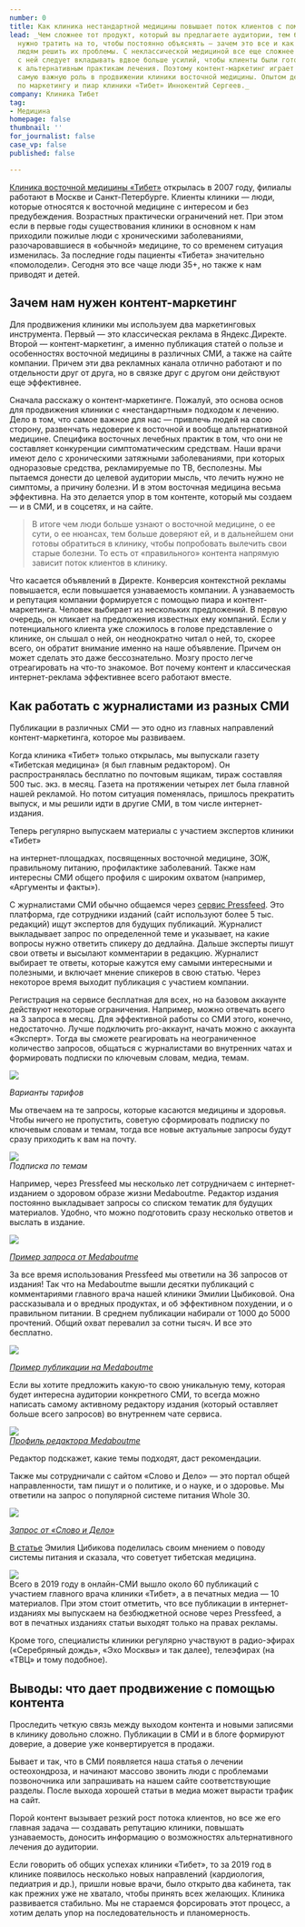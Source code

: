 ```yaml
---
number: 0
title: Как клиника нестандартной медицины повышает поток клиентов с помощью контент-маркетинга
lead: _Чем сложнее тот продукт, который вы предлагаете аудитории, тем больше времени
  нужно тратить на то, чтобы постоянно объяснять — зачем это все и как это поможет
  людям решить их проблемы. С неклассической медициной все еще сложнее — в случае
  с ней следует вкладывать вдвое больше усилий, чтобы клиенты были готовы обратиться
  к альтернативным практикам лечения. Поэтому контент-маркетинг играет практически
  самую важную роль в продвижении клиники восточной медицины. Опытом делится директор
  по маркетингу и пиар клиники «Тибет» Иннокентий Сергеев._
company: Клиника Тибет
tag:
- Медицина
homepage: false
thumbnail: ''
for_journalist: false
case_vp: false
published: false

---
```

[Клиника восточной медицины «Тибет»](https://www.clinica-tibet.ru/) открылась в 2007 году, филиалы работают в Москве и Санкт-Петербурге. Клиенты клиники — люди, которые относятся к восточной медицине с интересом и без предубеждения. Возрастных практически ограничений нет. При этом если в первые годы существования клиники в основном к нам приходили пожилые люди с хроническими заболеваниями, разочаровавшиеся в «обычной» медицине, то со временем ситуация изменилась. За последние годы пациенты «Тибета» значительно «помолодели». Сегодня это все чаще люди 35+, но также к нам приводят и детей.

## Зачем нам нужен контент-маркетинг

Для продвижения клиники мы используем два маркетинговых инструмента. Первый — это классическая реклама в Яндекс.Директе. Второй — контент-маркетинг, а именно публикация статей о пользе и особенностях восточной медицины в различных СМИ, а также на сайте компании. Причем эти два рекламных канала отлично работают и по отдельности друг от друга, но в связке друг с другом они действуют еще эффективнее.

Сначала расскажу о контент-маркетинге. Пожалуй, это основа основ для продвижения клиники с «нестандартным» подходом к лечению. Дело в том, что самое важное для нас — привлечь людей на свою сторону, развенчать недоверие к восточной и вообще альтернативной медицине. Специфика восточных лечебных практик в том, что они не составляет конкуренции симптоматическим средствам. Наши врачи имеют дело с хроническими затяжными заболеваниями, при которых одноразовые средства, рекламируемые по ТВ, бесполезны. Мы пытаемся донести до целевой аудитории мысль, что лечить нужно не симптомы, а причину болезни. И в этом восточная медицина весьма эффективна. На это делается упор в том контенте, который мы создаем — и в СМИ, и в соцсетях, и на сайте.

> В итоге чем люди больше узнают о восточной медицине, о ее сути, о ее нюансах, тем больше доверяют ей, и в дальнейшем они готовы обратиться в клинику, чтобы попробовать вылечить свои старые болезни. То есть от «правильного» контента напрямую зависит поток клиентов в клинику.

Что касается объявлений в Директе. Конверсия контекстной рекламы повышается, если повышается узнаваемость компании. А узнаваемость и репутация компании формируется с помощью пиара и контент-маркетинга. Человек выбирает из нескольких предложений. В первую очередь, он кликает на предложения известных ему компаний. Если у потенциального клиента уже сложилось в голове представление о клинике, он слышал о ней, он неоднократно читал о ней, то, скорее всего, он обратит внимание именно на наше объявление. Причем он может сделать это даже бессознательно. Мозгу просто легче отреагировать на что-то знакомое. Вот почему контент и классическая интернет-реклама эффективнее всего работают вместе.

## Как работать с журналистами из разных СМИ

Публикации в различных СМИ — это одно из главных направлений контент-маркетинга, которое мы развиваем.

Когда клиника «Тибет» только открылась, мы выпускали газету «Тибетская медицина» (я был главным редактором). Он распространялась бесплатно по почтовым ящикам, тираж составляя 500 тыс. экз. в месяц. Газета на протяжении четырех лет была главной нашей рекламой. Но потом ситуация поменялась, пришлось прекратить выпуск, и мы решили идти в другие СМИ, в том числе интернет-издания.

Теперь регулярно выпускаем материалы с участием экспертов клиники «Тибет»

на интернет-площадках, посвященных восточной медицине, ЗОЖ, правильному питанию, профилактике заболеваний. Также нам интересны СМИ общего профиля с широким охватом (например, «Аргументы и факты»).

С журналистами СМИ обычно общаемся через [сервис Pressfeed](https://pressfeed.ru/). Это платформа, где сотрудники изданий (сайт используют более 5 тыс. редакций) ищут экспертов для будущих публикаций. Журналист выкладывает запрос по определенной теме и указывает, на какие вопросы нужно ответить спикеру до дедлайна. Дальше эксперты пишут свои ответы и высылают комментарии в редакцию. Журналист выбирает те ответы, которые кажутся ему самыми интересными и полезными, и включает мнение спикеров в свою статью. Через некоторое время выходит публикация с участием компании.

Регистрация на сервисе бесплатная для всех, но на базовом аккаунте действуют некоторые ограничения. Например, можно отвечать всего на 3 запроса в месяц. Для эффективной работы со СМИ этого, конечно, недостаточно. Лучше подключить pro-аккаунт, начать можно с аккаунта «Эксперт». Тогда вы сможете реагировать на неограниченное количество запросов, общаться с журналистами во внутренних чатах и формировать подписки по ключевым словам, медиа, темам.

![](../assets/uploads/tibet_pressfeed.jpg)

_Варианты тарифов_

Мы отвечаем на те запросы, которые касаются медицины и здоровья. Чтобы ничего не пропустить, советую сформировать подписку по ключевым словам и темам, тогда все новые актуальные запросы будут сразу приходить к вам на почту.

![](../assets/uploads/tibet_podpiski.jpg)  
_Подписка по темам_

Например, через Pressfeed мы несколько лет сотрудничаем с интернет-изданием о здоровом образе жизни Medaboutme. Редактор издания постоянно выкладывает запросы со списком тематик для будущих материалов. Удобно, что можно подготовить сразу несколько ответов и выслать в издание.

![](../assets/uploads/tibet_medabout_zapros.jpg)

[_Пример запроса от Medaboutme_](https://pressfeed.ru/query/47943)

За все время использования Pressfeed мы ответили на 36 запросов от издания! Так что на Medaboutme вышли десятки публикаций с комментариями главного врача нашей клиники Эмилии Цыбиковой. Она рассказывала и о вредных продуктах, и об эффективном похудении, и о правильном питании. В среднем публикации набирали от 1000 до 5000 прочтений. Общий охват перевалил за сотни тысяч. И все это бесплатно.

![](../assets/uploads/tibet_medabout_tekst.jpg)

[_Пример публикации на Medaboutme_](https://medaboutme.ru/obraz-zhizni/publikacii/stati/pitanie_i_diety/16_vrednykh_produktov_kotorye_izbegayut_uchenye_i_vrachi/)

Если вы хотите предложить какую-то свою уникальную тему, которая будет интересна аудитории конкретного СМИ, то всегда можно написать самому активному редактору издания (который оставляет больше всего запросов) во внутреннем чате сервиса.

![](../assets/uploads/tibet_medabout_zhur.jpg)  
[_Профиль редактора Medaboutme_](https://pressfeed.ru/people/16392)

Редактор подскажет, какие темы подходят, даст рекомендации.

Также мы сотрудничали с сайтом «Слово и Дело» — это портал общей направленности, там пишут и о политике, и о науке, и о здоровье. Мы ответили на запрос о популярной системе питания Whole 30.

![](../assets/uploads/tibet_slovodelo_zapros.jpg)

[_Запрос от «Слово и Дело»_](https://pressfeed.ru/query/65722)

[В статье](https://slovodel.com/550298-vrachi-rasskazali-chto-dumayut-o-sisteme-pitaniya-whole-30) Эмилия Цибикова поделилась своим мнением о поводу системы питания и сказала, что советует тибетская медицина.

![](../assets/uploads/tibet_slovodelo_komment.jpg)  
Всего в 2019 году в онлайн-СМИ вышло около 60 публикаций с участием главного врача клиники «Тибет», а в печатных медиа — 10 материалов. При этом стоит отметить, что все публикации в интернет-изданиях мы выпускаем на безбюджетной основе через Pressfeed, а вот в печатных изданиях статьи выходят только на правах рекламы.

Кроме того, специалисты клиники регулярно участвуют в радио-эфирах («Серебряный дождь», «Эхо Москвы» и так далее), телеэфирах (на «ТВЦ» и тому подобное).

## Выводы: что дает продвижение с помощью контента

Проследить четкую связь между выходом контента и новыми записями в клинику довольно сложно. Публикации в СМИ и в блоге формируют доверие, а доверие уже конвертируется в продажи.

Бывает и так, что в СМИ появляется наша статья о лечении остеохондроза, и начинают массово звонить люди с проблемами позвоночника или запрашивать на нашем сайте соответствующие разделы. После выхода хорошей статьи в медиа может вырасти трафик на сайт.

Порой контент вызывает резкий рост потока клиентов, но все же его главная задача — создавать репутацию клиники, повышать узнаваемость, доносить информацию о возможностях альтернативного лечения до аудитории.

Если говорить об общих успехах клиники «Тибет», то за 2019 год в клинике появилось несколько новых направлений (кардиология, педиатрия и др.), пришли новые врачи, было открыто два кабинета, так как прежних уже не хватало, чтобы принять всех желающих. Клиника развивается стабильно. Мы не стараемся форсировать этот процесс, а хотим делать упор на последовательность и планомерность.
